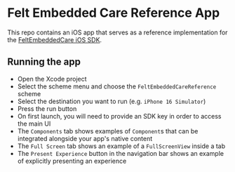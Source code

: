 # Felt Embedded Care Reference App
This repo contains an iOS app that serves as a reference implementation for the [FeltEmbeddedCare iOS SDK](https://github.com/FeltClinic/felt-embedded-care-ios).

## Running the app
- Open the Xcode project
- Select the scheme menu and choose the `FeltEmbeddedCareReference` scheme
- Select the destination you want to run (e.g. `iPhone 16 Simulator`)
- Press the run button
- On first launch, you will need to provide an SDK key in order to access the main UI
- The `Components` tab shows examples of `Component`s that can be integrated alongside your app's native content
- The `Full Screen` tab shows an example of a `FullScreenView` inside a tab
- The `Present Experience` button in the navigation bar shows an example of explicitly presenting an experience
